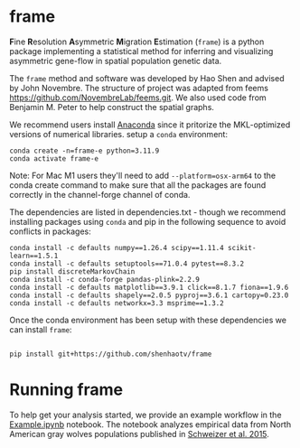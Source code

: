 

# frame

**F**ine **R**esolution **A**symmetric **M**igration **E**stimation (`frame`) is a python package 
implementing a statistical method for inferring and visualizing asymmetric gene-flow in 
spatial population genetic data.

The `frame` method and software was developed by Hao Shen and advised by John Novembre. The structure of project was adapted from feems https://github.com/NovembreLab/feems.git. We also used code from Benjamin M. Peter to help construct the spatial graphs. 
 
We recommend users install [Anaconda][anaconda] since it pritorize the MKL-optimized versions of numerical libraries. setup a `conda` environment:

```
conda create -n=frame-e python=3.11.9
conda activate frame-e

```
Note: For Mac M1 users they'll need to add `--platform=osx-arm64` to the conda create command to make sure that all the packages are found correctly in the channel-forge channel of conda. 

The dependencies are listed in dependencies.txt - though we recommend installing packages using `conda` and pip in the following sequence to avoid conflicts in packages:

```
conda install -c defaults numpy==1.26.4 scipy==1.11.4 scikit-learn==1.5.1
conda install -c defaults setuptools==71.0.4 pytest==8.3.2
pip install discreteMarkovChain
conda install -c conda-forge pandas-plink=2.2.9
conda install -c defaults matplotlib==3.9.1 click==8.1.7 fiona==1.9.6
conda install -c defaults shapely==2.0.5 pyproj==3.6.1 cartopy=0.23.0
conda install -c defaults networkx=3.3 msprime==1.3.2

```
Once the conda environment has been setup with these dependencies we can install `frame`:

```

pip install git+https://github.com/shenhaotv/frame

```


# Running frame

To help get your analysis started, we provide an example workflow in the [Example.ipynb](https://github.com/ShenHaotv/frame/blob/main/docsrc/Example.ipynb) notebook. The notebook analyzes empirical data from North American gray wolves populations published in [Schweizer et al. 2015](https://onlinelibrary.wiley.com/doi/full/10.1111/mec.13364?casa_token=idW0quVPOU0AAAAA:o_ll85b8rDbnW3GtgVeeBUB4oDepm9hQW3Y445HI84LC5itXsiH9dGO-QYGPMsuz0b_7eNkRp8Mf6tlW). 

[anaconda]: https://www.anaconda.com/products/distribution
